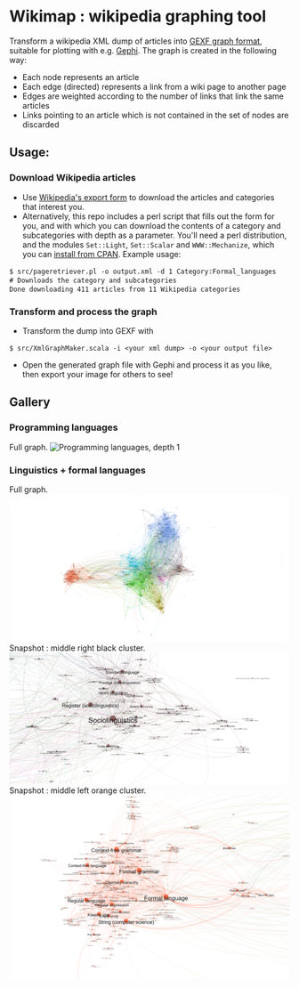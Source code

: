# Wikimap : wikipedia graphing tool

Transform a wikipedia XML dump of articles into [GEXF graph format](), suitable for plotting with e.g. [Gephi](https://gephi.org/ "Gephi's homepage"). The graph is created in the following way:
* Each node represents an article
* Each edge (directed) represents a link from a wiki page to another page
* Edges are weighted according to the number of links that link the same articles
* Links pointing to an article which is not contained in the set of nodes are discarded

## Usage:

### Download Wikipedia articles

* Use [Wikipedia's export form](https://en.wikipedia.org/wiki/Special:Export) to download the articles and categories that interest you. 
* Alternatively, this repo includes a perl script that fills out the form for you, and with which you can download the contents of a category and subcategories with depth as a parameter. You'll need a perl distribution, and the modules `Set::Light`, `Set::Scalar` and `WWW::Mechanize`, which you can [install from CPAN](http://www.cpan.org/modules/INSTALL.html). Example usage:
```shell
$ src/pageretriever.pl -o output.xml -d 1 Category:Formal_languages # Downloads the category and subcategories
Done downloading 411 articles from 11 Wikipedia categories
```

### Transform and process the graph
* Transform the dump into GEXF with
```shell
$ src/XmlGraphMaker.scala -i <your xml dump> -o <your output file>
```
* Open the generated graph file with Gephi and process it as you like, then export your image for others to see!






## Gallery

### Programming languages


Full graph.
![Programming languages, depth 1](./images/programming-languages-1.svg)

### Linguistics + formal languages

Full graph.
![Full linguistics graph][full-linguistics]
Snapshot : middle right black cluster.
![Sociolinguistics cluster][sociolinguistics]
Snapshot : middle left orange cluster.
![Formal languages cluster][formal_languages]

[programming-languages]: ./images/programming-languages-1.svg "Programming languages category, depth of 1"
[phonology]: ./images/phonology.png "Detail : phonology"
[sociolinguistics]: ./images/sociolinguistics.png "Detail : sociolinguistics"
[formal_languages]: ./images/formal_languages.png "Detail : formal languages"
[full-linguistics]: ./images/full-linguistics.png "Full subset graph, with articles from linguistics-related categories"
